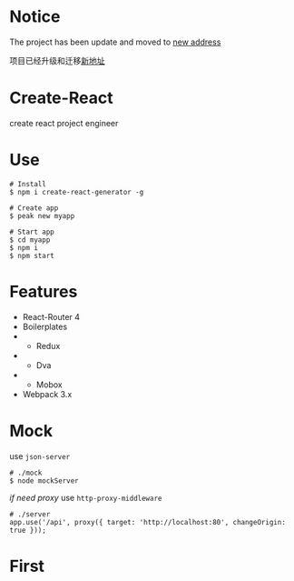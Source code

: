 # Notice
The project has been update and moved to [new address](https://github.com/Mrlyjoutlook/generator-react-app-cli)  

项目已经升级和迁移[新地址](https://github.com/Mrlyjoutlook/generator-react-app-cli)

# Create-React
create react project engineer

# Use

```
# Install
$ npm i create-react-generator -g

# Create app
$ peak new myapp

# Start app
$ cd myapp
$ npm i
$ npm start
```

# Features
- React-Router 4
- Boilerplates
- - Redux
- - Dva
- - Mobox
- Webpack 3.x

# Mock
use `json-server`
```
# ./mock
$ node mockServer
```

*if need proxy*
use `http-proxy-middleware`
```
# ./server
app.use('/api', proxy({ target: 'http://localhost:80', changeOrigin: true }));
```

# First
